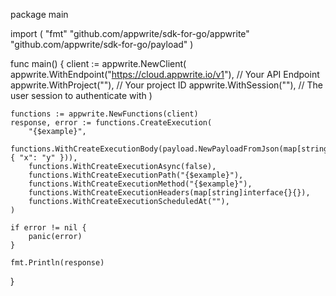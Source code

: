 package main

import (
    "fmt"
	"github.com/appwrite/sdk-for-go/appwrite"
	"github.com/appwrite/sdk-for-go/payload"
)

func main() {
	client := appwrite.NewClient(
        appwrite.WithEndpoint("https://cloud.appwrite.io/v1"), // Your API Endpoint
        appwrite.WithProject(""), // Your project ID
        appwrite.WithSession(""), // The user session to authenticate with
    )

    functions := appwrite.NewFunctions(client)
    response, error := functions.CreateExecution(
        "{$example}",
        functions.WithCreateExecutionBody(payload.NewPayloadFromJson(map[string]interface{}{ "x": "y" })),
        functions.WithCreateExecutionAsync(false),
        functions.WithCreateExecutionPath("{$example}"),
        functions.WithCreateExecutionMethod("{$example}"),
        functions.WithCreateExecutionHeaders(map[string]interface{}{}),
        functions.WithCreateExecutionScheduledAt(""),
    )

    if error != nil {
        panic(error)
    }

    fmt.Println(response)
}
